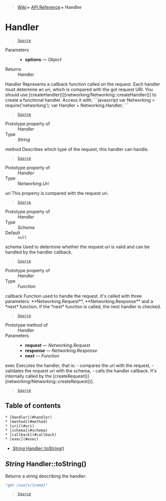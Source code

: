> [Wiki](Home) ▸ [API Reference](API-Reference) ▸ **Handler**

Handler
=======

> [`Source`](/Neft-io/neft/tree/master/src/networking/handler.litcoffee#handler)

<dl><dt>Parameters</dt><dd><ul><li><b>options</b> — <i>Object</i></li></ul></dd><dt>Returns</dt><dd><i>Handler</i></dd></dl>
Handler
Represents a callback function called on the request.
Each handler must determine an uri, which is compared with the got request URI.
You should use [createHandler()][networking/Networking::createHandler()] to create
a functional handler.
Access it with:
```javascript
var Networking = require('networking');
var Handler = Networking.Handler;
```

> [`Source`](/Neft-io/neft/tree/master/src/networking/handler.litcoffee#handler-handlerobject-options)

<dl><dt>Prototype property of</dt><dd><i>Handler</i></dd><dt>Type</dt><dd><i>String</i></dd></dl>
method
Describes which type of the request, this handler can handle.

> [`Source`](/Neft-io/neft/tree/master/src/networking/handler.litcoffee#string-handlermethod)

<dl><dt>Prototype property of</dt><dd><i>Handler</i></dd><dt>Type</dt><dd><i>Networking.Uri</i></dd></dl>
uri
This property is compared with the request uri.

> [`Source`](/Neft-io/neft/tree/master/src/networking/handler.litcoffee#networkinguri-handleruri)

<dl><dt>Prototype property of</dt><dd><i>Handler</i></dd><dt>Type</dt><dd><i>Schema</i></dd><dt>Default</dt><dd><code>null</code></dd></dl>
schema
Used to determine whether the request uri is valid and can be handled by the handler callback.

> [`Source`](/Neft-io/neft/tree/master/src/networking/handler.litcoffee#schema-handlerschema--null)

<dl><dt>Prototype property of</dt><dd><i>Handler</i></dd><dt>Type</dt><dd><i>Function</i></dd></dl>
callback
Function used to handle the request.
It's called with three parameters: **Networking.Request**, **Networking.Response** and
a *next* function.
If the *next* function is called, the next handler is checked.

> [`Source`](/Neft-io/neft/tree/master/src/networking/handler.litcoffee#function-handlercallback)

<dl><dt>Prototype method of</dt><dd><i>Handler</i></dd><dt>Parameters</dt><dd><ul><li><b>request</b> — <i>Networking.Request</i></li><li><b>response</b> — <i>Networking.Response</i></li><li><b>next</b> — <i>Function</i></li></ul></dd></dl>
exec
Executes the handler, that is:
 - compares the uri with the request,
 - validates the request uri with the schema,
 - calls the handler callback.
It's internally called by the [createRequest()][networking/Networking::createRequest()].

> [`Source`](/Neft-io/neft/tree/master/src/networking/handler.litcoffee#handlerexecnetworkingrequest-request-networkingresponse-response-function-next)

## Table of contents
    * [Handler](#handler)
    * [method](#method)
    * [uri](#uri)
    * [schema](#schema)
    * [callback](#callback)
    * [exec](#exec)
  * [*String* Handler::toString()](#string-handlertostring)

*String* Handler::toString()
----------------------------

Returns a string describing the handler.
```javascript
"get /users/{name}"
```

> [`Source`](/Neft-io/neft/tree/master/src/networking/handler.litcoffee#string-handlertostring)

